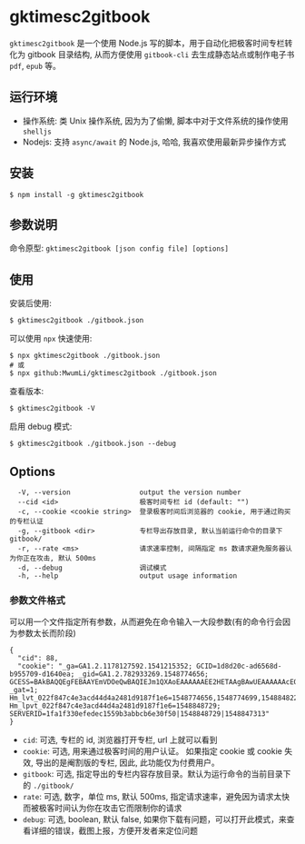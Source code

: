 # gktimesc2gitbook

`gktimesc2gitbook` 是一个使用 Node.js 写的脚本，用于自动化把极客时间专栏转化为 gitbook 目录结构, 从而方便使用 `gitbook-cli` 去生成静态站点或制作电子书 `pdf`, `epub` 等。  

## 运行环境

* 操作系统: 类 Unix 操作系统, 因为为了偷懒, 脚本中对于文件系统的操作使用 `shelljs`  
* Nodejs: 支持 `async/await` 的 Node.js, 哈哈, 我喜欢使用最新异步操作方式  

## 安装

	$ npm install -g gktimesc2gitbook

## 参数说明

命令原型:  `gktimesc2gitbook [json config file] [options]`  

## 使用

安装后使用:  

	$ gktimesc2gitbook ./gitbook.json

可以使用 `npx` 快速使用:  

	$ npx gktimesc2gitbook ./gitbook.json
	# 或
	$ npx github:MwumLi/gktimesc2gitbook ./gitbook.json

查看版本:  

	$ gktimesc2gitbook -V

启用 debug 模式:  

	$ gktimesc2gitbook ./gitbook.json --debug

## Options

```
  -V, --version                 output the version number
  --cid <id>                    极客时间专栏 id (default: "")
  -c, --cookie <cookie string>  登录极客时间后浏览器的 cookie, 用于通过购买的专栏认证
  -g, --gitbook <dir>           专栏导出存放目录, 默认当前运行命令的目录下 gitbook/
  -r, --rate <ms>               请求速率控制, 间隔指定 ms 数请求避免服务器认为你正在攻击, 默认 500ms
  -d, --debug                   调试模式
  -h, --help                    output usage information
```

### 参数文件格式

可以用一个文件指定所有参数，从而避免在命令输入一大段参数(有的命令行会因为参数太长而阶段)  

```
{
  "cid": 88,
  "cookie": "_ga=GA1.2.1178127592.1541215352; GCID=1d8d20c-ad6568d-b955709-d1640ea; _gid=GA1.2.782933269.1548774656; GCESS=BAkBAQQEgFEBAAYEmVDOeQwBAQIEJm1QXAoEAAAAAAEE2HETAAgBAwUEAAAAAAcEQLd.3AsCBAADBCZtUFw-; _gat=1; Hm_lvt_022f847c4e3acd44d4a2481d9187f1e6=1548774656,1548774699,1548848221,1548848729; Hm_lpvt_022f847c4e3acd44d4a2481d9187f1e6=1548848729; SERVERID=1fa1f330efedec1559b3abbcb6e30f50|1548848729|1548847313"
}
```

* `cid`: 可选, 专栏的 id, 浏览器打开专栏, url 上就可以看到  
* `cookie`: 可选, 用来通过极客时间的用户认证。 如果指定 cookie 或 cookie 失效, 导出的是阉割版的专栏, 因此, 此功能仅为付费用户。  
* `gitbook`: 可选, 指定导出的专栏内容存放目录。默认为运行命令的当前目录下的 `./gitbook/`  
* `rate`: 可选, 数字，单位 ms, 默认 500ms, 指定请求速率，避免因为请求太快而被极客时间认为你在攻击它而限制你的请求  
* `debug`: 可选, boolean, 默认 false, 如果你下载有问题，可以打开此模式，来查看详细的错误，截图上报，方便开发者来定位问题  
